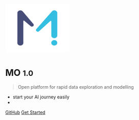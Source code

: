 
# <img src="./media/mo.png" width="200" height="150" />
# MO <small>1.0</small>

> Open platform for rapid data exploration and modelling

* start your AI journey easily
* 

[GitHub](https://github.com/momodel)
[Get Started](#平台介绍)